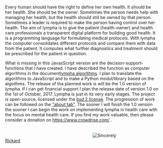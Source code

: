 

<script>
document.getElementById( "indexsmall").style.backgroundColor="#EFAB00";
document.getElementById( "indextext").style.color="#000000";
document.getElementById( "index").className="menu2active";
</script>
Every human should have the right to define her own health. It should be her health. She should be the owner. Sometimes the person needs help with managing her health, but the health should still be owned by that person. Sometimes a leader is required to make the person having control over her health. The aim of  <span class="sc">lympha</span> is to give the patient (health-owner) and health care professionals a transparent digital platform  for building good health. It is a programming language for formulating medical protocols. With <span class="sc">lympha</span> the computer consolidates different protocols and compare them with data from the patient. It computes what further diagnostics and treatment should be prescribed for the patient in question.


What is missing in this JavasScript version are the decision-support-functions that I have created. I have described the function as computer algorithms in the document<a href="https://github.com/RickardHultgren/lympha/blob/master/LYMPHA_algorithm.0.1.pdf"><span>lympha</span> algorithms</a>. I plan to translate the algorithms to JavaScript and to make a Python modul/library based on the algoithms. The release of tha planned work is will be the 1.0 version of <span class="sc">lympha</span>. If I can get financial support I plan the release date of version 1.0 on the 1st of October, 2017. <span class="sc">Lympha</span> is just in its very early stages. The project is open-source, licensed under the <a href="http://opensource.org/licenses/BSD-2-Clause"><span class="sc">bsd 2</span> license</a>. The progression of work can be followed on the <a href="about.md">"about tab"</a>. The sooner I will finish the 1.0 version the sooner I can begin the work on implementing <span class="sc">lympha</span> in health care with the focus on mental health care. If you find my work valuable, then please consider a donation on https://www.crowdrise.com/ .
<br><br><br>
<a href="https://github.com/RickardHultgren"><img src="https://avatars3.githubusercontent.com/u/16224494?v=3&s=80" style="float:left;margin-left:30vw;" /></a>Sincerely<br><a href="https://github.com/RickardHultgren">Rickard</a>
<br> <br> <br>

